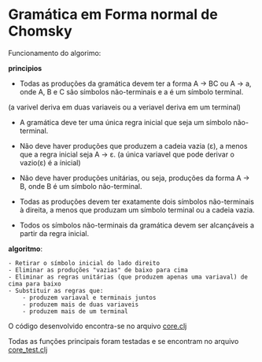 # Gramática em Forma normal de Chomsky

Funcionamento do algorimo:

**principios**
- Todas as produções da gramática devem ter a forma A → BC ou A → a, onde A, B e C são símbolos não-terminais e a é um símbolo terminal.

(a varivel deriva em duas variaveis ou a veriavel deriva em um terminal)

- A gramática deve ter uma única regra inicial que seja um símbolo não-terminal.

- Não deve haver produções que produzem a cadeia vazia (ε), a menos que a regra inicial seja A → ε.
(a única variavel que pode derivar o vazio(ε) é a ínicial)

- Não deve haver produções unitárias, ou seja, produções da forma A → B, onde B é um símbolo não-terminal.

- Todas as produções devem ter exatamente dois símbolos não-terminais à direita, a menos que produzam um símbolo terminal ou a cadeia vazia.

- Todos os símbolos não-terminais da gramática devem ser alcançáveis a partir da regra inicial.

**algoritmo**:

    - Retirar o símbolo inicial do lado direito
    - Eliminar as produções "vazias" de baixo para cima
    - Eliminar as regras unitárias (que produzem apenas uma variaval) de cima para baixo
    - Substituir as regras que:
        - produzem variaval e terminais juntos
        - produzem mais de duas variaveis
        - produzem mais de um terminal


O código desenvolvido encontra-se no arquivo [core.clj](./src/ep4/core.clj)

Todas as funções principais foram testadas e se encontram no arquivo [core_test.clj](./test/ep4/core_test.clj)